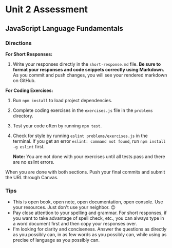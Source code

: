 # Unit 2 Assessment
## JavaScript Language Fundamentals

### Directions

**For Short Responses:**

1. Write your responses directly in the `short-response.md` file. **Be sure to format your responses and code snippets correctly using Markdown.** As you commit and push changes, you will see your rendered markdown on GitHub.


**For Coding Exercises:**

1. Run `npm install` to load project dependencies.
2. Complete coding exercises in the `exercises.js` file in the `problems` directory.
3. Test your code often by running `npm test`.
4. Check for style by running `eslint problems/exercises.js` in the terminal. If you get an error `eslint: command not found`, run `npm install -g eslint` first.

   **Note:** You are not done with your exercises until all tests pass and there are no eslint errors.


When you are done with both sections. Push your final commits and submit the URL through Canvas.


### Tips
* This is open book, open note, open documentation, open console. Use your resources. Just don't use your neighbor. 😉
* Pay close attention to your spelling and grammar. For short responses, if you want to take advantage of spell check, etc., you can always type in a word document first and then copy your responses over.
* I'm looking for clarity and conciseness. Answer the questions as directly as you possibly can, in as few words as you possibly can, while using as precise of language as you possibly can.
